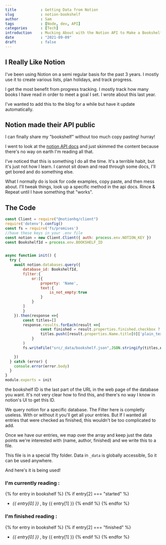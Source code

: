 ```yaml
---
title           : Getting Data from Notion
slug            : notion-bookshelf
author          : Sam
tags            : [Node, dev, API] 
categories      : [Tech]
introduction    : Mucking About with the Notion API to Make a Bookshelf 
date            : "2021-09-09"
draft           : false
---
```

## I Really Like Notion
I've been using Notion on a semi regular basis for the past 3 years. I mostly use it to create various lists, plan holidays, and track progress. 

I get the most benefit from progress tracking. I mostly track how many books I have read in order to meet a goal I set. I wrote about this last year.

I've wanted to add this to the blog for a while but have it update automatically.

## Notion made their API public
I can finally share my "bookshelf" without too much copy pasting! hurray!

I went to look at the [notion API docs](https://developers.notion.com/docs/getting-started) and just skimmed the content because there's no way on earth I'm reading all that.

I've noticed that this is something I do all the time. It's a terrible habit, but it's just not how I learn. I cannot sit down and read through some docs, I'll get bored and do something else.

What I normally do is look for code examples, copy paste, and then mess about. I'll tweak things, look up a specific method in the api docs. Rince & Repeat until I have something that "works". 

## The Code

```javascript
const Client = require("@notionhq/client")
require('dotenv').config()
const fs = require('fs/promises')
//have these keys in your .env file
const notion = new Client.Client({ auth: process.env.NOTION_KEY })
const BookshelfId = process.env.BOOKSHELF_ID


async function init() {
  try {
    await notion.databases.query({
        database_id: BookshelfId,
        filter:{
            or:[{
                property: 'Name',
                text:{
                    is_not_empty:true
                }
            }
        ]
        }
    }).then(response =>{
        const titles=[]
        response.results.forEach(result =>{            
                const finished = result.properties.finished.checkbox ? "finished" : "started"
                titles.push([result.properties.Name.title[0]['plain_text'],result.properties.author.rich_text[0]['plain_text'],finished ])
            }
        )
        fs.writeFile("src/_data/bookshelf.json",JSON.stringify(titles,null, 2));

    })
  } catch (error) {
    console.error(error.body)
  }
}
module.exports = init
```

the bookshelf ID is the last part of the URL in the web page of the database you want. It's not very clear how to find this, and there's no way I know in notion's UI to get this ID.

We query notion for a specific database. The Filter here is completly useless. With or without it you'll get all your entries.
But If I wanted all entries that were checked as finished, this wouldn't be too complicated to add.

Once we have our entries, we map over the array and keep just the data points we're interested with (name, author, finished) and we write this to a file.

This file is in a special 11ty folder. Data in `_data` is globally accessible, So it can be used anywhere.


And here's it is being used!

### I'm currently reading :
{% for entry in bookshelf %}
{% if entry[2] === "started" %}
- <i>{{ entry[0] }}</i> , by {{ entry[1] }}
{% endif %}
{% endfor %}

### I'm finished reading : 
{% for entry in bookshelf %}
{% if entry[2] === "finished" %}
- <i>{{ entry[0] }}</i> , by {{ entry[1] }}
{% endif %}
{% endfor %}


